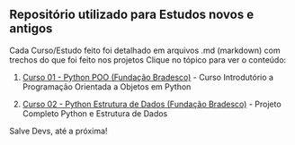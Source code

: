 ## Repositório utilizado para Estudos novos e antigos

Cada Curso/Estudo feito foi detalhado em arquivos .md (markdown) com trechos do que foi feito nos projetos Clique no tópico para ver o conteúdo:

1. [Curso 01 - Python POO (Fundação Bradesco)](https://github.com/GeovaniMonteiro/estudos/blob/main/Curso01-POO-Python-FundacaoBradesco/Curso01.md) - Curso Introdutório a Programação Orientada a Objetos em Python

2. [Curso 02 - Python Estrutura de Dados (Fundação Bradesco)](https://github.com/GeovaniMonteiro/estudos/blob/main/Curso02-EstruturaDeDados-Python-FundacaoBradesco/Curso02.md) - Projeto Completo Python e Estrutura de Dados

Salve Devs, até a próxima! 
